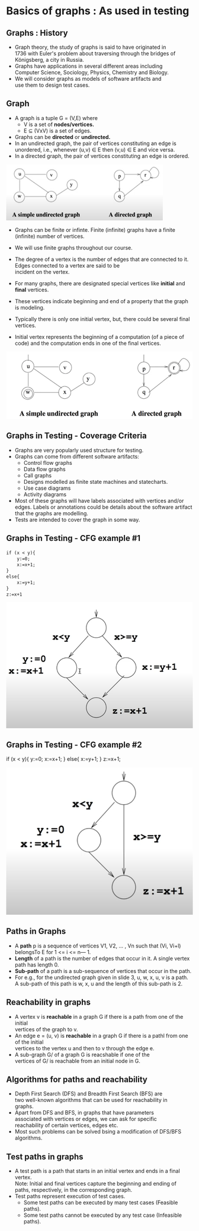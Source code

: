 # Basics of graphs : As used in testing
## Graphs : History
* Graph theory, the study of graphs is said to have originated in  
1736 with Euler's problem about traversing through the
bridges of Königsberg, a city in Russia.
* Graphs have applications in several different areas including  
Computer Science, Sociology, Physics, Chemistry and Biology.
* We will consider graphs as models of software artifacts and  
use them to design test cases.

## Graph
* A graph is a tuple G = (V,E) where
    * V is a set of **nodes/vertices.**
    * E ⊆ (VxV) is a set of edges.
* Graphs can be **directed** or **undirected.**
* In an undirected graph, the pair of vertices constituting an edge is unordered, i.e., whenever (u,v) ∈ E then (v,u) ∈ E and vice versa.
* In a directed graph, the pair of vertices constituting an edge is ordered.

![graph](image-2.png)

* Graphs can be finite or infinte. Finite (infinite) graphs have a
finite (infinite) number of vertices.
* We will use finite graphs throughout our course.
* The degree of a vertex is the number of edges that are
connected to it. Edges connected to a vertex are said to be  
incident on the vertex.

* For many graphs, there are designated special vertices like
**initial** and **final** vertices.
* These vertices indicate beginning and end of a property that
the graph is modeling.
* Typically there is only one initial vertex, but, there could be
several final vertices.
* Initial vertex represents the beginning of a computation (of a
piece of code) and the computation ends in one of the final
vertices.

![graph1](image-3.png)

## Graphs in Testing - Coverage Criteria
* Graphs are very popularly used structure for testing.
* Graphs can come from different software artifacts:
    * Control flow graphs
    * Data flow graphs
    * Call graphs
    * Designs modelled as finite state machines and statecharts.
    * Use case diagrams
    * Activity diagrams
* Most of these graphs will have labels associated with vertices
and/or edges. Labels or annotations could be details about
the software artifact that the graphs are modelling.
* Tests are intended to cover the graph in some way.

## Graphs in Testing - CFG example #1
```
if (x < y){
    y:=0;
    x:=x+1;
}
else{
    x:=y+1;
}
z:=x+1
```
![controlFlowGraph1](image-4.png)

## Graphs in Testing - CFG example #2

if (x < y){
    y:=0;
    x:=x+1;
}
else{
    x:=y+1;
}
z:=x+1;

![CFG2](image-5.png)

## Paths in Graphs
* A **path** p is a sequence of vertices V1, V2, ... , Vn such that
(Vi, Vi+l) belongsTo E for 1 <= i <= n— 1.
* **Length** of a path is the number of edges that occur in it. A
single vertex path has length 0.
* **Sub-path** of a path is a sub-sequence of vertices that occur in
the path.
* For e.g., for the undirected graph given in slide 3, u, w, x, u, v is a path. A sub-path of this path is w, x, u and the length of this sub-path is 2.

## Reachability in graphs
* A vertex v is **reachable** in a graph G if there is a path from one of the initial   
vertices of the graph to v.
* An edge e = (u, v) is **reachable** in a graph G if there is a pathl from one of the initial   
vertices to the vertex u and then to v through the edge e.
* A sub-graph G/ of a graph G is reacshable if one of the  
vertices of G/ is reachable from an initial node in G.

## Algorithms for paths and reachability
* Depth First Search (DFS) and Breadth First Search (BFS) are  
two well-known algorithms that can be used for reachability in  
graphs.
* Apart from DFS and BFS, in graphs that have parameters  
associated with vertices or edges, we can ask for specific  
reachability of certain vertices, edges etc.
* Most such problems can be solved bsing a modification of
DFS/BFS algorithms.

## Test paths in graphs
* A test path is a path that starts in an initial vertex and ends in a final vertex.  
Note: Initial and final vertices capture the beginning and
ending of paths, respectively, in the corresponding graph.
* Test paths represent execution of test cases.
    * Some test paths can be executed by many test cases (Feasible paths).
    * Some test paths cannot be executed by any test case
(Infeasible paths).